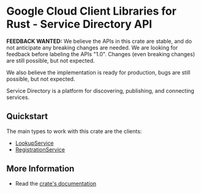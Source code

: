 # Google Cloud Client Libraries for Rust - Service Directory API

<!-- Code generated by sidekick. DO NOT EDIT. -->

**FEEDBACK WANTED:** We believe the APIs in this crate are stable, and
do not anticipate any breaking changes are needed. We are looking for
feedback before labeling the APIs "1.0". Changes (even breaking changes)
are still possible, but not expected.

We also believe the implementation is ready for production, bugs are
still possible, but not expected.

Service Directory is a platform for discovering, publishing, and connecting
services.

## Quickstart

The main types to work with this crate are the clients:

- [LookupService]
- [RegistrationService]

## More Information

- Read the [crate's documentation](https://docs.rs/google-cloud-servicedirectory-v1/latest/google-cloud-servicedirectory-v1)

[LookupService]: https://docs.rs/google-cloud-servicedirectory-v1/latest/google_cloud_servicedirectory_v1/client/struct.LookupService.html
[RegistrationService]: https://docs.rs/google-cloud-servicedirectory-v1/latest/google_cloud_servicedirectory_v1/client/struct.RegistrationService.html
